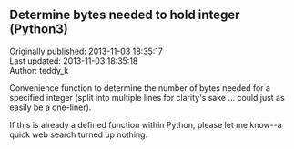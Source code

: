 ## Determine bytes needed to hold integer (Python3)  
Originally published: 2013-11-03 18:35:17  
Last updated: 2013-11-03 18:35:18  
Author: teddy_k   
  
Convenience function to determine the number of bytes needed for a specified integer (split into multiple lines for clarity's sake ... could just as easily be a one-liner).

If this is already a defined function within Python, please let me know--a quick web search turned up nothing.